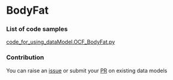 # BodyFat

### List of code samples 

<!-- 50-List of code -->

<!-- [code entry](link) -->
[code_for_using_dataModel.OCF_BodyFat.py](https://github.com/smart-data-models/dataModel.OCF/blob/master/BodyFat/code/code_for_using_dataModel.OCF_BodyFat.py)


<!-- /50-List of code -->

### Contribution
You can raise an [issue](https://github.com/smart-data-models/dataModel.OCF/issues) or submit your [PR](https://github.com/smart-data-models/dataModel.OCF/pulls) on existing data models
